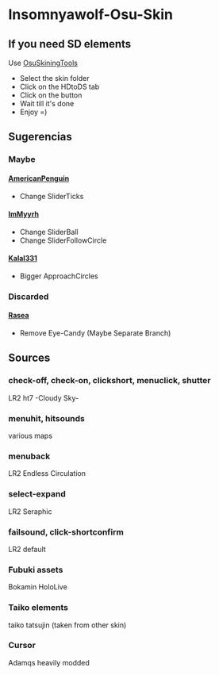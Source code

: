 # Insomnyawolf-Osu-Skin

## If you need SD elements

Use [OsuSkiningTools](https://github.com/insomnyawolf/OsuSkiningTools)

* Select the skin folder
* Click on the HDtoDS tab
* Click on the button
* Wait till it's done
* Enjoy =)

## Sugerencias

### Maybe

#### [AmericanPenguin](https://osu.ppy.sh/users/6373382)

* Change SliderTicks

#### [ImMyyrh](https://osu.ppy.sh/users/6433319)

* Change SliderBall
* Change SliderFollowCircle

#### [Kalal331](https://osu.ppy.sh/users/8433636)

* Bigger ApproachCircles 

### Discarded

#### [Rasea](https://osu.ppy.sh/users/6545695)

* Remove Eye-Candy (Maybe Separate Branch)

## Sources

### check-off, check-on, clickshort, menuclick, shutter

LR2 ht7 -Cloudy Sky-

### menuhit, hitsounds

various maps

### menuback

LR2 Endless Circulation

### select-expand

LR2 Seraphic

### failsound, click-shortconfirm

LR2 default

### Fubuki assets

Bokamin
HoloLive

### Taiko elements

taiko tatsujin (taken from other skin)

### Cursor

Adamqs heavily modded
